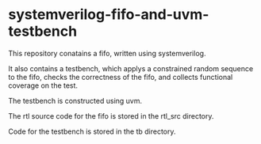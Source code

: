 # systemverilog-fifo-and-uvm-testbench
This repository conatains a fifo, written using systemverilog.

It also contains a testbench, which applys a constrained random sequence to  the fifo, checks the correctness of the fifo, and collects functional coverage on the test.

The testbench is constructed using uvm.

The rtl source code for the fifo is stored in the rtl_src directory.

Code for the testbench is stored in the tb directory.
